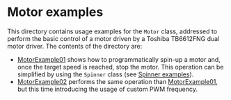 # Motor examples

This directory contains usage examples for the `Motor` class, addressed to perform the basic control of a motor driven by a Toshiba TB6612FNG dual motor driver. The contents of the directory are:

- [MotorExample01](https://github.com/VGavara/ArduinoTB6612FNG/tree/stable/examples/Motor/MotorExample01) shows how to programmatically spin-up a motor and, once the target speed is reached, stop the motor. This operation can be simplified by using the `Spinner` class (see [Spinner examples](https://github.com/VGavara/ArduinoTB6612FNG/tree/stable/examples/spinner/)).
- [MotorExample02](https://github.com/VGavara/ArduinoTB6612FNG/tree/stable/examples/Motor/MotorExample02) performs the same operation than [MotorExample01](https://github.com/VGavara/ArduinoTB6612FNG/tree/stable/examples/Motor/MotorExample01), but this time introducing the usage of custom PWM frequency.